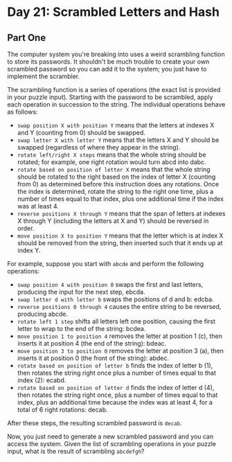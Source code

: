 # Day 21: Scrambled Letters and Hash

## Part One

The computer system you're breaking into uses a weird scrambling function to store its passwords. It shouldn't be much trouble to create your own scrambled password so you can add it to the system; you just have to implement the scrambler.

The scrambling function is a series of operations (the exact list is provided in your puzzle input). Starting with the password to be scrambled, apply each operation in succession to the string. The individual operations behave as follows:

- `swap position X with position Y` means that the letters at indexes X and Y (counting from 0) should be swapped.
- `swap letter X with letter Y` means that the letters X and Y should be swapped (regardless of where they appear in the string).
- `rotate left/right X steps` means that the whole string should be rotated; for example, one right rotation would turn abcd into dabc.
- `rotate based on position of letter X` means that the whole string should be rotated to the right based on the index of letter X (counting from 0) as determined before this instruction does any rotations. Once the index is determined, rotate the string to the right one time, plus a number of times equal to that index, plus one additional time if the index was at least 4.
- `reverse positions X through Y` means that the span of letters at indexes X through Y (including the letters at X and Y) should be reversed in order.
- `move position X to position Y` means that the letter which is at index X should be removed from the string, then inserted such that it ends up at index Y.

For example, suppose you start with `abcde` and perform the following operations:

- `swap position 4 with position 0` swaps the first and last letters, producing the input for the next step, ebcda.
- `swap letter d with letter b` swaps the positions of d and b: edcba.
- `reverse positions 0 through 4` causes the entire string to be reversed, producing abcde.
- `rotate left 1 step` shifts all letters left one position, causing the first letter to wrap to the end of the string: bcdea.
- `move position 1 to position 4` removes the letter at position 1 (c), then inserts it at position 4 (the end of the string): bdeac.
- `move position 3 to position 0` removes the letter at position 3 (a), then inserts it at position 0 (the front of the string): abdec.
- `rotate based on position of letter b` finds the index of letter b (1), then rotates the string right once plus a number of times equal to that index (2): ecabd.
- `rotate based on position of letter d` finds the index of letter d (4), then rotates the string right once, plus a number of times equal to that index, plus an additional time because the index was at least 4, for a total of 6 right rotations: decab.

After these steps, the resulting scrambled password is `decab`.

Now, you just need to generate a new scrambled password and you can access the system. Given the list of scrambling operations in your puzzle input, what is the result of scrambling `abcdefgh`?
